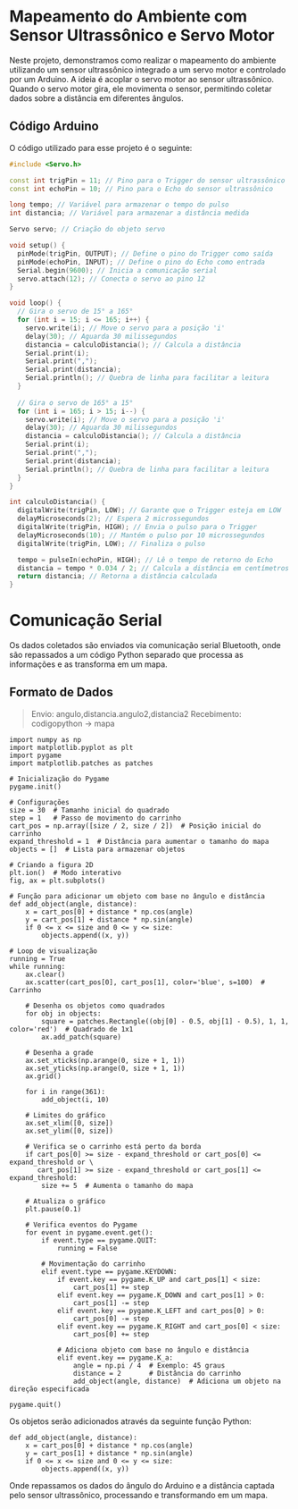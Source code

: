 # Mapeamento do Ambiente com Sensor Ultrassônico e Servo Motor

Neste projeto, demonstramos como realizar o mapeamento do ambiente utilizando um sensor ultrassônico integrado a um servo motor e controlado por um Arduino. A ideia é acoplar o servo motor ao sensor ultrassônico. Quando o servo motor gira, ele movimenta o sensor, permitindo coletar dados sobre a distância em diferentes ângulos.

## Código Arduino

O código utilizado para esse projeto é o seguinte:

```cpp
#include <Servo.h>

const int trigPin = 11; // Pino para o Trigger do sensor ultrassônico
const int echoPin = 10; // Pino para o Echo do sensor ultrassônico

long tempo; // Variável para armazenar o tempo do pulso
int distancia; // Variável para armazenar a distância medida

Servo servo; // Criação do objeto servo

void setup() {
  pinMode(trigPin, OUTPUT); // Define o pino do Trigger como saída
  pinMode(echoPin, INPUT); // Define o pino do Echo como entrada
  Serial.begin(9600); // Inicia a comunicação serial
  servo.attach(12); // Conecta o servo ao pino 12
}

void loop() {
  // Gira o servo de 15° a 165°
  for (int i = 15; i <= 165; i++) {  
    servo.write(i); // Move o servo para a posição 'i'
    delay(30); // Aguarda 30 milissegundos
    distancia = calculoDistancia(); // Calcula a distância
    Serial.print(i); 
    Serial.print(","); 
    Serial.print(distancia); 
    Serial.println(); // Quebra de linha para facilitar a leitura
  }
  
  // Gira o servo de 165° a 15°
  for (int i = 165; i > 15; i--) {  
    servo.write(i); // Move o servo para a posição 'i'
    delay(30); // Aguarda 30 milissegundos
    distancia = calculoDistancia(); // Calcula a distância
    Serial.print(i);
    Serial.print(",");
    Serial.print(distancia);
    Serial.println(); // Quebra de linha para facilitar a leitura
  }
}

int calculoDistancia() { 
  digitalWrite(trigPin, LOW); // Garante que o Trigger esteja em LOW
  delayMicroseconds(2); // Espera 2 microssegundos
  digitalWrite(trigPin, HIGH); // Envia o pulso para o Trigger
  delayMicroseconds(10); // Mantém o pulso por 10 microssegundos
  digitalWrite(trigPin, LOW); // Finaliza o pulso

  tempo = pulseIn(echoPin, HIGH); // Lê o tempo de retorno do Echo
  distancia = tempo * 0.034 / 2; // Calcula a distância em centímetros
  return distancia; // Retorna a distância calculada
}
```

# Comunicação Serial
Os dados coletados são enviados via comunicação serial Bluetooth, onde são repassados a um código Python separado que processa as informações e as transforma em um mapa.

## Formato de Dados
> Envio: angulo,distancia.angulo2,distancia2
> Recebimento: codigopython -> mapa

```
import numpy as np
import matplotlib.pyplot as plt
import pygame
import matplotlib.patches as patches

# Inicialização do Pygame
pygame.init()

# Configurações
size = 30  # Tamanho inicial do quadrado
step = 1   # Passo de movimento do carrinho
cart_pos = np.array([size / 2, size / 2])  # Posição inicial do carrinho
expand_threshold = 1  # Distância para aumentar o tamanho do mapa
objects = []  # Lista para armazenar objetos

# Criando a figura 2D
plt.ion()  # Modo interativo
fig, ax = plt.subplots()

# Função para adicionar um objeto com base no ângulo e distância
def add_object(angle, distance):
    x = cart_pos[0] + distance * np.cos(angle)
    y = cart_pos[1] + distance * np.sin(angle)
    if 0 <= x <= size and 0 <= y <= size:
        objects.append((x, y))

# Loop de visualização
running = True
while running:
    ax.clear()
    ax.scatter(cart_pos[0], cart_pos[1], color='blue', s=100)  # Carrinho

    # Desenha os objetos como quadrados
    for obj in objects:
        square = patches.Rectangle((obj[0] - 0.5, obj[1] - 0.5), 1, 1, color='red')  # Quadrado de 1x1
        ax.add_patch(square)

    # Desenha a grade
    ax.set_xticks(np.arange(0, size + 1, 1))
    ax.set_yticks(np.arange(0, size + 1, 1))
    ax.grid()
    
    for i in range(361):
        add_object(i, 10)
    
    # Limites do gráfico
    ax.set_xlim([0, size])
    ax.set_ylim([0, size])

    # Verifica se o carrinho está perto da borda
    if cart_pos[0] >= size - expand_threshold or cart_pos[0] <= expand_threshold or \
       cart_pos[1] >= size - expand_threshold or cart_pos[1] <= expand_threshold:
        size += 5  # Aumenta o tamanho do mapa

    # Atualiza o gráfico
    plt.pause(0.1)

    # Verifica eventos do Pygame
    for event in pygame.event.get():
        if event.type == pygame.QUIT:
            running = False

        # Movimentação do carrinho
        elif event.type == pygame.KEYDOWN:
            if event.key == pygame.K_UP and cart_pos[1] < size:
                cart_pos[1] += step
            elif event.key == pygame.K_DOWN and cart_pos[1] > 0:
                cart_pos[1] -= step
            elif event.key == pygame.K_LEFT and cart_pos[0] > 0:
                cart_pos[0] -= step
            elif event.key == pygame.K_RIGHT and cart_pos[0] < size:
                cart_pos[0] += step
            
            # Adiciona objeto com base no ângulo e distância
            elif event.key == pygame.K_a:
                angle = np.pi / 4  # Exemplo: 45 graus
                distance = 2       # Distância do carrinho
                add_object(angle, distance)  # Adiciona um objeto na direção especificada

pygame.quit()

```

Os objetos serão adicionados através da seguinte função Python:

```
def add_object(angle, distance):
    x = cart_pos[0] + distance * np.cos(angle)
    y = cart_pos[1] + distance * np.sin(angle)
    if 0 <= x <= size and 0 <= y <= size:
        objects.append((x, y))

```

Onde repassamos os dados do ângulo do Arduino e a distância captada pelo sensor ultrassônico, processando e transformando em um mapa.
